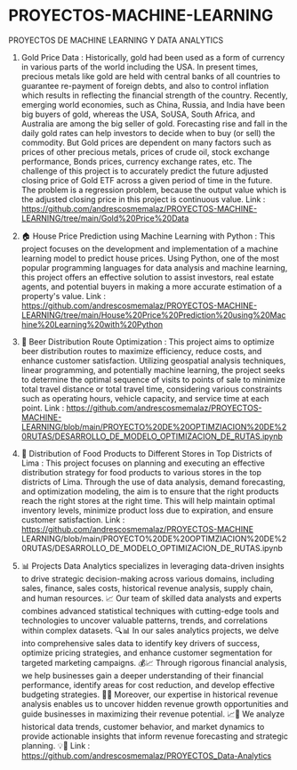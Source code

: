 # PROYECTOS-MACHINE-LEARNING
PROYECTOS DE MACHINE LEARNING Y DATA ANALYTICS

1. Gold Price Data : Historically, gold had been used as a form of currency in various parts of the world including the USA. In present times, precious metals like gold are held with central banks of all countries to guarantee re-payment of foreign debts, and also to control inflation which results in reflecting the financial strength of the country. Recently, emerging world economies, such as China, Russia, and India have been big buyers of gold, whereas the USA, SoUSA, South Africa, and Australia are among the big seller of gold.
Forecasting rise and fall in the daily gold rates can help investors to decide when to buy (or sell) the commodity. But Gold prices are dependent on many factors such as prices of other precious metals, prices of crude oil, stock exchange performance, Bonds prices, currency exchange rates, etc.
The challenge of this project is to accurately predict the future adjusted closing price of Gold ETF across a given period of time in the future. The problem is a regression problem, because the output value which is the adjusted closing price in this project is continuous value.
Link : https://github.com/andrescosmemalaz/PROYECTOS-MACHINE-LEARNING/tree/main/Gold%20Price%20Data

2. 🏠 House Price Prediction using Machine Learning with Python : This project focuses on the development and implementation of a machine learning model to predict house prices. Using Python, one of the most popular programming languages for data analysis and machine learning, this project offers an effective solution to assist investors, real estate agents, and potential buyers in making a more accurate estimation of a property's value.
Link : https://github.com/andrescosmemalaz/PROYECTOS-MACHINE-LEARNING/tree/main/House%20Price%20Prediction%20using%20Machine%20Learning%20with%20Python

3. 🍻 Beer Distribution Route Optimization : This project aims to optimize beer distribution routes to maximize efficiency, reduce costs, and enhance customer satisfaction. Utilizing geospatial analysis techniques, linear programming, and potentially machine learning, the project seeks to determine the optimal sequence of visits to points of sale to minimize total travel distance or total travel time, considering various constraints such as operating hours, vehicle capacity, and service time at each point.
Link : https://github.com/andrescosmemalaz/PROYECTOS-MACHINE-LEARNING/blob/main/PROYECTO%20DE%20OPTIMZIACION%20DE%20RUTAS/DESARROLLO_DE_MODELO_OPTIMIZACION_DE_RUTAS.ipynb

4. 🍎 Distribution of Food Products to Different Stores in Top Districts of Lima : This project focuses on planning and executing an effective distribution strategy for food products to various stores in the top districts of Lima. Through the use of data analysis, demand forecasting, and optimization modeling, the aim is to ensure that the right products reach the right stores at the right time. This will help maintain optimal inventory levels, minimize product loss due to expiration, and ensure customer satisfaction.
Link : https://github.com/andrescosmemalaz/PROYECTOS-MACHINE LEARNING/blob/main/PROYECTO%20DE%20OPTIMZIACION%20DE%20RUTAS/DESARROLLO_DE_MODELO_OPTIMIZACION_DE_RUTAS.ipynb


5. 📊  Projects Data Analytics  specializes in leveraging data-driven insights to drive strategic decision-making across various domains, including sales, finance, sales costs, historical revenue analysis, supply chain, and human resources. 📈 Our team of skilled data analysts and experts combines advanced statistical techniques with cutting-edge tools and technologies to uncover valuable patterns, trends, and correlations within complex datasets. 🔍📊 In our sales analytics projects, we delve into comprehensive sales data to identify key drivers of success, optimize pricing strategies, and enhance customer segmentation for targeted marketing campaigns. 💰📈 Through rigorous financial analysis, we help businesses gain a deeper understanding of their financial performance, identify areas for cost reduction, and develop effective budgeting strategies. 💼💵 Moreover, our expertise in historical revenue analysis enables us to uncover hidden revenue growth opportunities and guide businesses in maximizing their revenue potential. 📈🚀 We analyze historical data trends, customer behavior, and market dynamics to provide actionable insights that inform revenue forecasting and strategic planning. 💡💸
Link : https://github.com/andrescosmemalaz/PROYECTOS_Data-Analytics
